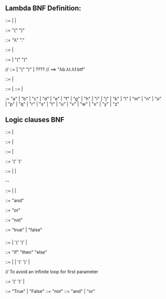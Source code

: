 ## Lambda BNF Definition:

<lambda> ::= <wrappedFunction> <lambda> | <wrappedFunction> | <function>

<wrappedFunction> ::= "(" <function> ")"

<function> ::= "λ" <variables> "." <application-term>

<application-term> ::= <item> | <item> <application-term>

<item> ::= <terms> | "(" <expression> ")"

// <item> ::= <terms> | "(" <expression> ")" | <expression> ????
// ==> "λb.λt.λf.btf"

<expression> ::= <application-term> | <function>

<variables> ::= <letter> <variables> | <letter>
<terms> ::= <letter> <terms> | <letter>

<letter> := "a" | "b" | "c" | "d" | "e" | "f" | "g" | "h" | "i" | "j" | "k" | "l" | "m" | "n" | "o" | "p" | "q" | "r" | "s" | "t" | "u" | "v" | "w" | "x" | "y" | "z"

## Logic clauses BNF

<xxx> ::= <logicExpr> <xxx> | <logicExpr>

<logicExpr> ::= <expr> <cond> | <expr>

<expr> ::= <operand> <cond> | <operand>

<wrapExpr> ::= '(' <expr> ')'

<operand> ::= <value> | <not> | <wrapExpr>

--

<cond> ::= <not> | <and> | <or>

<and> ::= <operand> "and" <operand>

<or> ::= <operand> "or" <operand>

<not> ::= "not" <operand>

<value> ::= "true" | "false"

###

<stmt> ::= <ifCond> |  '(' <ifCond> ')' | <expr>

<ifCond> ::= "if" <expr> "then" <stmt> "else" <stmt>

<expr> ::= <param> <duop> <expr> | <unop> <expr> | '(' <expr> ')' | <bool>

// To avoid an infinite loop for <duop> first parameter
<param> ::=  '(' <expr> ')' | <bool>

<bool> ::= "True" | "False"
<unop> ::= "not"
<duop> ::= "and" | "or"